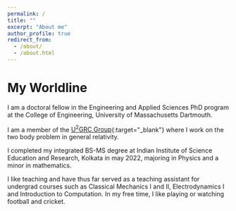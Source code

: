 ```yaml
---
permalink: /
title: ""
excerpt: "About me"
author_profile: true
redirect_from: 
  - /about/
  - /about.html
---
```


# My Worldline

I am a doctoral fellow in the Engineering and Applied Sciences PhD program at the College of Engineering, University of Massachusetts Dartmouth. 

I am a member of the [U<sup>2</sup>GRC Group](https://web.uri.edu/gravity){:target="_blank"} where I work on the two body problem in general relativity. 

I completed my integrated BS-MS degree at Indian Institute of Science Education and Research, Kolkata in may 2022, majoring in Physics and a minor in mathematics. 

I like teaching and have thus far served as a teaching assistant for undergrad courses such as Classical Mechanics I and II, Electrodynamics I and Introduction to Computation. In my free time, I like playing or watching football and cricket. 

